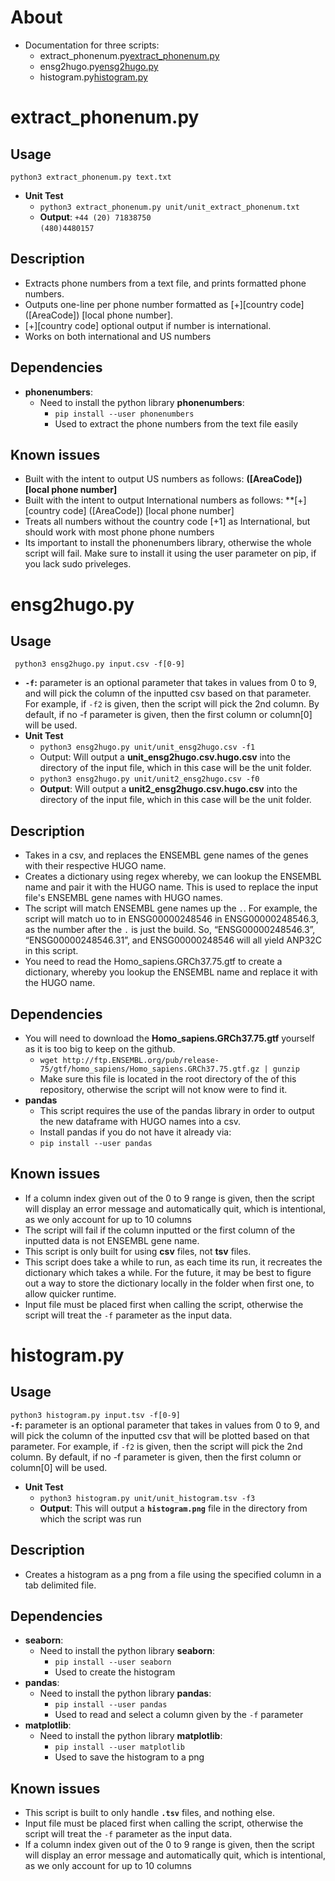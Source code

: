 # About
* Documentation for three scripts:<br />
    * extract_phonenum.py[extract_phonenum.py](https://github.com/ramayyala/trgn_assignment3b#extract_phonenumpy)<br />
    * ensg2hugo.py[ensg2hugo.py](https://github.com/ramayyala/trgn_assignment3b#ensg2hugopy)<br />
    * histogram.py[histogram.py](https://github.com/ramayyala/trgn_assignment3b#histogrampy)
# extract_phonenum.py<br />
## Usage<br />
`python3 extract_phonenum.py text.txt`<br />
* **Unit Test**<br />
  * `python3 extract_phonenum.py unit/unit_extract_phonenum.txt`<br />
  * **Output**: `+44 (20) 71838750`<br />
                `(480)4480157`<br />
## Description<br />
* Extracts phone numbers from a text file, and prints formatted phone numbers.<br />
* Outputs one-line per phone number formatted as [+][country code] ([AreaCode]) [local phone number].<br />
* [+][country code] optional output if number is international. <br />
* Works on both international and US numbers
## Dependencies<br />
* **phonenumbers**:<br />
  * Need to install the python library **phonenumbers**:<br />
    * `pip install --user phonenumbers`
    * Used to extract the phone numbers from the text file easily
## Known issues<br />
* Built with the intent to output US numbers as follows: **([AreaCode]) [local phone number]**
* Built with the intent to output International numbers as follows: **[+][country code] ([AreaCode]) [local phone number]
* Treats all numbers without the country code [+1] as International, but should work with most phone phone numbers
* Its important to install the phonenumbers library, otherwise the whole script will fail. Make sure to install it using the user parameter on pip, if you lack sudo priveleges.
# ensg2hugo.py<br />
## Usage<br />
` python3 ensg2hugo.py input.csv -f[0-9]`<br />
* **`-f`:** parameter is an optional parameter that takes in values from 0 to 9, and will pick the column of the inputted csv based on that parameter. For example, if `-f2` is given, then the script will pick the 2nd column. By default, if no -f parameter is given, then the first column or column[0] will be used.<br />
* **Unit Test**<br />
  * `python3 ensg2hugo.py unit/unit_ensg2hugo.csv -f1`<br />
  * Output: Will output a **unit_ensg2hugo.csv.hugo.csv** into the directory of the input file, which in this case will be the unit folder.<br />
  * `python3 ensg2hugo.py unit/unit2_ensg2hugo.csv -f0`<br />
  * **Output**: Will output a **unit2_ensg2hugo.csv.hugo.csv** into the directory of the input file, which in this case will be the unit folder.<br />
## Description<br />
* Takes in a csv, and replaces the ENSEMBL gene names of the genes with their respective HUGO name.<br />
* Creates a dictionary using regex whereby, we can lookup the ENSEMBL name and pair it with the HUGO name. This is used to replace the input file's ENSEMBL gene names with HUGO names.<br />
* The script will match ENSEMBL gene names up the `.`. For example, the script will match uo to in ENSG00000248546 in ENSG00000248546.3, as the number after the `.` is just the build. So, “ENSG00000248546.3”, “ENSG00000248546.31”, and ENSG00000248546 will all yield ANP32C in this script.<br />
* You need to read the Homo_sapiens.GRCh37.75.gtf to create a dictionary, whereby you lookup the ENSEMBL name and replace it with the HUGO name.<br />
## Dependencies<br />
* You will need to download the **Homo_sapiens.GRCh37.75.gtf** yourself as it is too big to keep on the github.<br />
  * `wget http://ftp.ENSEMBL.org/pub/release-75/gtf/homo_sapiens/Homo_sapiens.GRCh37.75.gtf.gz | gunzip`<br />
  * Make sure this file is located in the root directory of the of this repository, otherwise the script will not know were to find it. <br />
* **pandas<br />**
  * This script requires the use of the pandas library in order to output the new dataframe with HUGO names into a csv.<br />
  * Install pandas if you do not have it already via:<br />
  * `pip install --user pandas`<br />
## Known issues<br />
* If a column index given out of the 0 to 9 range is given, then the script will display an error message and automatically quit, which is intentional, as we only account for up to 10 columns
* The script will fail if the column inputted or the first column of the inputted data is not ENSEMBL gene name.
* This script is only built for using **csv** files, not **tsv** files.
* This script does take a while to run, as each time its run, it recreates the dictionary which takes a while. For the future, it may be best to figure out a way to store the dictionary locally in the folder when first one, to allow quicker runtime.
* Input file must be placed first when calling the script, otherwise the script will treat the `-f` parameter as the input data.
# histogram.py<br />
## Usage<br />
`python3 histogram.py input.tsv -f[0-9]`<br />
**`-f`:** parameter is an optional parameter that takes in values from 0 to 9, and will pick the column of the inputted csv that will be plotted based on that parameter. For example, if `-f2` is given, then the script will pick the 2nd column. By default, if no -f parameter is given, then the first column or column[0] will be used.<br />
* **Unit Test**<br />
  * `python3 histogram.py unit/unit_histogram.tsv -f3`<br />
  * **Output**: This will output a **`histogram.png`** file in the directory from which the script was run<br />

## Description<br />
* Creates a histogram as a png from a file using the specified column in a tab delimited file.<br />
## Dependencies<br />
* **seaborn**:<br />
  * Need to install the python library **seaborn**:<br />
    * `pip install --user seaborn`
    * Used to create the histogram
* **pandas**:<br />
  * Need to install the python library **pandas**:<br />
    * `pip install --user pandas`
    * Used to read and select a column given by the `-f` parameter
* **matplotlib**:<br />
  * Need to install the python library **matplotlib**:<br />
    * `pip install --user matplotlib`
    * Used to save the histogram to a png
## Known issues<br />
* This script is built to only handle **`.tsv`** files, and nothing else.
* Input file must be placed first when calling the script, otherwise the script will treat the `-f` parameter as the input data.
* If a column index given out of the 0 to 9 range is given, then the script will display an error message and automatically quit, which is intentional, as we only account for up to 10 columns
